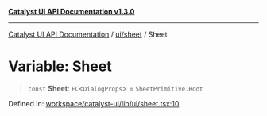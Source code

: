 [**Catalyst UI API Documentation v1.3.0**](../../../README.md)

---

[Catalyst UI API Documentation](../../../README.md) / [ui/sheet](../README.md) / Sheet

# Variable: Sheet

> `const` **Sheet**: `FC`\<`DialogProps`\> = `SheetPrimitive.Root`

Defined in: [workspace/catalyst-ui/lib/ui/sheet.tsx:10](https://github.com/TheBranchDriftCatalyst/catalyst-ui/blob/main/lib/ui/sheet.tsx#L10)
